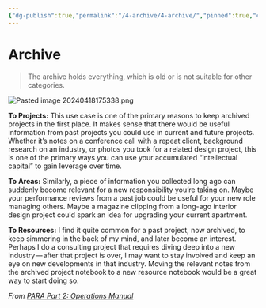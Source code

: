 ```yaml
---
{"dg-publish":true,"permalink":"/4-archive/4-archive/","pinned":true,"created":"2024-04-18T13:59:02.694+02:00","updated":"2024-04-18T18:07:23.437+02:00"}
---
```


# Archive

> The archive holds everything, which is old or is not suitable for other categories.

![Pasted image 20240418175338.png](/img/user/4%20Archive/Assets/Pasted%20image%2020240418175338.png)

**To Projects:** This use case is one of the primary reasons to keep archived projects in the first place. It makes sense that there would be useful information from past projects you could use in current and future projects. Whether it’s notes on a conference call with a repeat client, background research on an industry, or photos you took for a related design project, this is one of the primary ways you can use your accumulated “intellectual capital” to gain leverage over time.

**To Areas:** Similarly, a piece of information you collected long ago can suddenly become relevant for a new responsibility you’re taking on. Maybe your performance reviews from a past job could be useful for your new role managing others. Maybe a magazine clipping from a long-ago interior design project could spark an idea for upgrading your current apartment.

**To Resources:** I find it quite common for a past project, now archived, to keep simmering in the back of my mind, and later become an interest. Perhaps I do a consulting project that requires diving deep into a new industry — after that project is over, I may want to stay involved and keep an eye on new developments in that industry. Moving the relevant notes from the archived project notebook to a new resource notebook would be a great way to start doing so.

_From [PARA Part 2: Operations Manual](https://fortelabs.co/blog/p-a-r-a-ii-operations-manual/)_